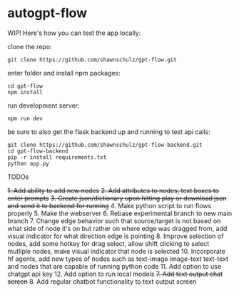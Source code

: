 # autogpt-flow

WIP! Here's how you can test the app locally:

clone the repo:
```
git clone https://github.com/shawnschulz/gpt-flow.git
```
enter folder and install npm packages:
```
cd gpt-flow
npm install
```

run development server:
```
npm run dev
```

be sure to also get the flask backend up and running to test api calls:
```
git clone https://github.com/shawnschulz/gpt-flow-backend.git
cd gpt-flow-backend
pip -r install requirements.txt
python app.py 
```

TODOs

~~1. Add ability to add new nodes~~
~~2. Add attributes to nodes, text boxes to enter prompts~~
~~3. Create json/dictionary upon hitting play or download json and send it to backend for running~~
4. Make python script to run flows properly
5. Make the webserver 
6. Rebase experimental branch to new main branch
7. Change edge behavior such that source/target is not based on what side of node it's on but rather on where edge was dragged from, add visual indicator for what direction edge is pointing
8. Improve selection of nodes, add some hotkey for drag select, allow shift clicking to select mutliple nodes, make visual indicator that node is selected
10. Incorporate hf agents, add new types of nodes such as text-image image-text text-text and nodes that are capable of running python code 
11. Add option to use chatgpt api key
12. Add option to run local models
~~7. Add text output chat screen~~
8. Add regular chatbot functionality to text output screen


